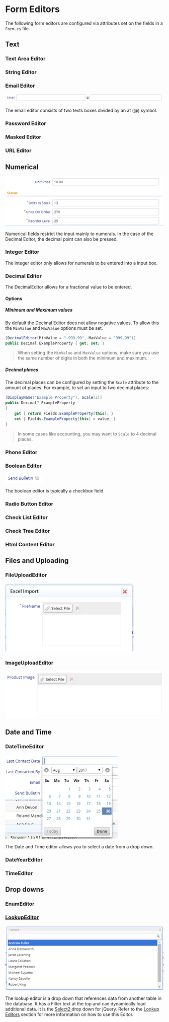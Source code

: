 # Form Editors

The following form editors are configured via attributes set on the fields in a `Form.cs` file.

## Text

### Text Area Editor

### String Editor

### Email Editor

![](/assets/email.png)

The email editor consists of two texts boxes divided by an at \(@\) symbol.

### Password Editor

### Masked Editor

### URL Editor

### 

## Numerical

![](/assets/decint.png)

Numerical fields restrict the input mainly to numerals. In the case of the Decimal Editor, the decimal point can also be pressed.

### Integer Editor

The integer editor only allows for numerals to be entered into a input box.

### Decimal Editor

The DecimalEditor allows for a fractional value to be entered.

#### Options

##### Minimum and Maximum values

By default the Decimal Editor does not allow negative values. To allow this the `MinValue` and `MaxValue` options must be set.

```csharp
[DecimalEditor(MinValue = "-999.99", MaxValue = "999.99")]
public Decimal ExampleProperty { get; set; }
```

> When setting the `MinValue` and `MaxValue` options, make sure you use the same number of digits in both the minimum and maximum.

##### Decimal places

The decimal places can be configured by setting the `Scale` attribute to the amount of places. For example, to set an input to two decimal places:

```csharp
[DisplayName("Example Property"), Scale(2)]
public Decimal? ExampleProperty
{
    get { return Fields.ExampleProperty[this]; }
    set { Fields.ExampleProperty[this] = value; }
}
```

> In some cases like accounting, you may want to `Scale` to 4 decimal places.

### Phone Editor

### Boolean Editor

![](/assets/bool.png)

The boolean editor is typically a checkbox field.

### Radio Button Editor

### Check List Editor

### Check Tree Editor

### Html Content Editor



## Files and Uploading

### FileUploadEditor

![](/assets/fileupload.png)

### ImageUploadEditor

![](/assets/filesel.png)



## Date and Time

### DateTimeEditor

![](/assets/date.png)

The Date and Time editor allows you to select a date from a drop down.

### DateYearEditor

### TimeEditor



## Drop downs

### EnumEditor

### [LookupEditor](/lookup-editors.md)

![](/assets/lookup.png)

The lookup editor is a drop down that references data from another table in the database. It has a Filter text at the top and can dynamically load additional data. It is the [Select2 ](http://select2.github.io/select2/)drop down for jQuery. Refer to the [Lookup Editors](/lookup-editors.md) section for more information on how to use this Editor.

### 

### 



